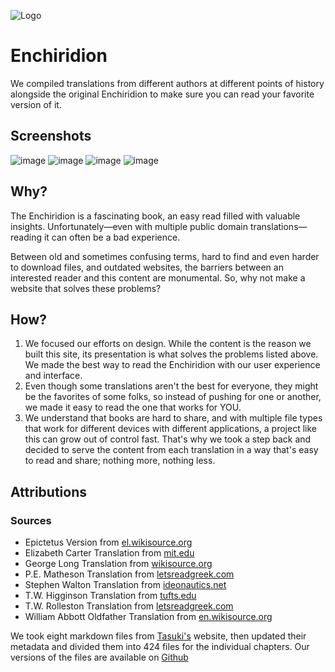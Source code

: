 ![Logo](https://github.com/ArturReyes/enchiridion/blob/main/public/android-chrome-192x192.png?raw=true)
# Enchiridion

We compiled translations from different authors at different points of history alongside the original Enchiridion to make sure you can read your favorite version of it.  

## Screenshots
![image](https://user-images.githubusercontent.com/37847523/190242481-d28d11b6-6c28-4d39-9e86-b7033c074789.png)
![image](https://user-images.githubusercontent.com/37847523/190242528-ee616faa-ebd7-458d-bb16-65e18b5835fb.png)
![image](https://user-images.githubusercontent.com/37847523/190242685-2b65fbc8-9025-4c80-b14e-369d8c7bf585.png)
![image](https://user-images.githubusercontent.com/37847523/190242795-5356185e-bbc2-4db9-979a-970332ae10bb.png)


## Why?
The Enchiridion is a fascinating book, an easy read filled with valuable insights. Unfortunately—even with multiple public domain translations—reading it can often be a bad experience. 

Between old and sometimes confusing terms, hard to find and even harder to download files, and outdated websites, the barriers between an interested reader and this content are monumental. So, why not make a website that solves these problems?

## How?
1. We focused our efforts on design. While the content is the reason we built this site, its presentation is what solves the problems listed above. We made the best way to read the Enchiridion with our user experience and interface.
1. Even though some translations aren't the best for everyone, they might be the favorites of some folks, so instead of pushing for one or another, we made it easy to read the one that works for YOU.
1. We understand that books are hard to share, and with multiple file types that work for different devices with different applications, a project like this can grow out of control fast. That's why we took a step back and decided to serve the content from each translation in a way that's easy to read and share; nothing more, nothing less.

## Attributions
### Sources

- Epictetus Version from [el.wikisource.org](https://el.wikisource.org/wiki/%CE%95%CE%B3%CF%87%CE%B5%CE%B9%CF%81%CE%AF%CE%B4%CE%B9%CE%BF%CE%BD)
- Elizabeth Carter Translation from [mit.edu](http://classics.mit.edu/Epictetus/epicench.html)
- George Long Translation from [wikisource.org](http://en.wikisource.org/wiki/Enchiridion)
- P.E. Matheson Translation from [letsreadgreek.com](http://www.letsreadgreek.com/epictetus/mattheson.htm)
- Stephen Walton Translation from [ideonautics.net](http://www.ideonautics.net/manual2.htm)
- T.W. Higginson Translation from [tufts.edu](http://www.perseus.tufts.edu/hopper/text?doc=urn:cts:greekLit:tlg0557.tlg002.perseus-eng2:1)
- T.W. Rolleston Translation from [letsreadgreek.com](http://www.letsreadgreek.com/epictetus/rolleston.htm)
- William Abbott Oldfather Translation from [en.wikisource.org](https://en.wikisource.org/wiki/Epictetus,_the_Discourses_as_reported_by_Arrian,_the_Manual,_and_Fragments/Manual)

We took eight markdown files from [Tasuki's](https://enchiridion.tasuki.org/) website, then updated their metadata and divided them into 424 files for the individual chapters. Our versions of the files are available on [Github](https://github.com/ArturReyes/enchiridion/tree/main/src/data)
